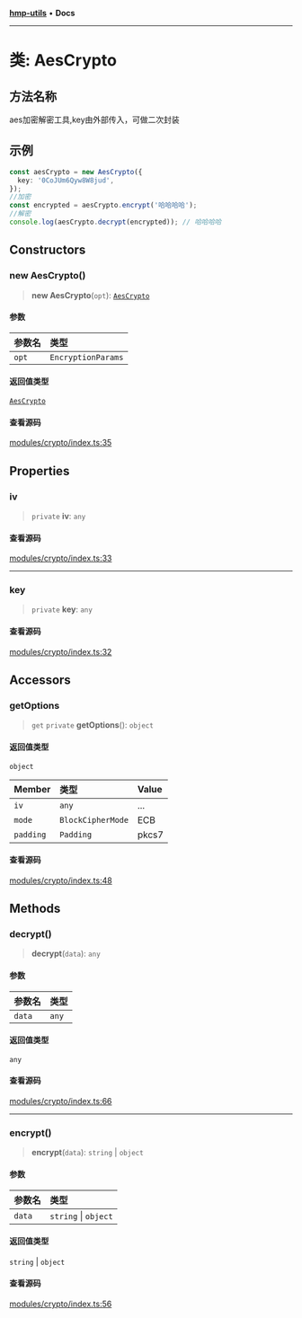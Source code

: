 [**hmp-utils**](../README.md) • **Docs**

***

# 类: AesCrypto

## 方法名称

aes加密解密工具,key由外部传入，可做二次封装

## 示例

```ts
const aesCrypto = new AesCrypto({
  key: '0CoJUm6Qyw8W8jud',
});
//加密
const encrypted = aesCrypto.encrypt('哈哈哈哈');
//解密
console.log(aesCrypto.decrypt(encrypted)); // 哈哈哈哈
```

## Constructors

### new AesCrypto()

> **new AesCrypto**(`opt`): [`AesCrypto`](AesCrypto.md)

#### 参数

| 参数名 | 类型 |
| :------ | :------ |
| `opt` | `EncryptionParams` |

#### 返回值类型

[`AesCrypto`](AesCrypto.md)

#### 查看源码

[modules/crypto/index.ts:35](https://github.com/hmp1049127947/hmp-utils/blob/dee7627dd7f5e043cd0494e8f8fdc05ccdb65423/src/modules/crypto/index.ts#L35)

## Properties

### iv

> `private` **iv**: `any`

#### 查看源码

[modules/crypto/index.ts:33](https://github.com/hmp1049127947/hmp-utils/blob/dee7627dd7f5e043cd0494e8f8fdc05ccdb65423/src/modules/crypto/index.ts#L33)

***

### key

> `private` **key**: `any`

#### 查看源码

[modules/crypto/index.ts:32](https://github.com/hmp1049127947/hmp-utils/blob/dee7627dd7f5e043cd0494e8f8fdc05ccdb65423/src/modules/crypto/index.ts#L32)

## Accessors

### getOptions

> `get` `private` **getOptions**(): `object`

#### 返回值类型

`object`

| Member | 类型 | Value |
| :------ | :------ | :------ |
| `iv` | `any` | ... |
| `mode` | `BlockCipherMode` | ECB |
| `padding` | `Padding` | pkcs7 |

#### 查看源码

[modules/crypto/index.ts:48](https://github.com/hmp1049127947/hmp-utils/blob/dee7627dd7f5e043cd0494e8f8fdc05ccdb65423/src/modules/crypto/index.ts#L48)

## Methods

### decrypt()

> **decrypt**(`data`): `any`

#### 参数

| 参数名 | 类型 |
| :------ | :------ |
| `data` | `any` |

#### 返回值类型

`any`

#### 查看源码

[modules/crypto/index.ts:66](https://github.com/hmp1049127947/hmp-utils/blob/dee7627dd7f5e043cd0494e8f8fdc05ccdb65423/src/modules/crypto/index.ts#L66)

***

### encrypt()

> **encrypt**(`data`): `string` \| `object`

#### 参数

| 参数名 | 类型 |
| :------ | :------ |
| `data` | `string` \| `object` |

#### 返回值类型

`string` \| `object`

#### 查看源码

[modules/crypto/index.ts:56](https://github.com/hmp1049127947/hmp-utils/blob/dee7627dd7f5e043cd0494e8f8fdc05ccdb65423/src/modules/crypto/index.ts#L56)

